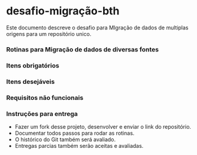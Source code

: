 # desafio-migração-bth

Este documento descreve o desafio para MIgração de dados de multiplas origens para um repositório unico.

### Rotinas para Migração de dados de diversas fontes

### Itens obrigatórios

### Itens desejáveis

### Requisitos não funcionais

### Instruções para entrega

* Fazer um fork desse projeto, desenvolver e enviar o link do repositório.
* Documentar todos passos para rodar as rotinas.
* O histórico do Git também será avaliado.
* Entregas parcias também serão aceitas e avaliadas.
